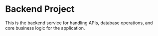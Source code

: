 # Backend Project

This is the backend service for handling APIs, database operations, and core business logic for the application.
